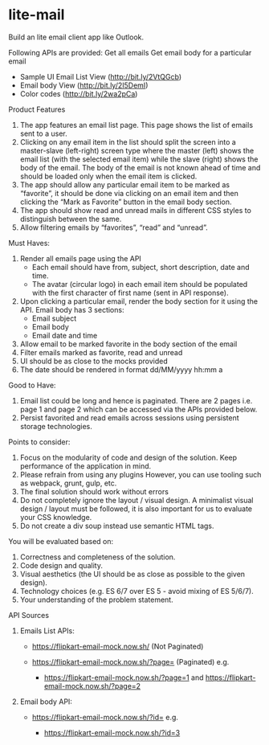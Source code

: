 # lite-mail

Build an lite email client app like Outlook.

Following APIs are provided:
Get all emails
Get email body for a particular email

- Sample UI Email List View (http://bit.ly/2VtQGcb)
- Email body View (http://bit.ly/2I5DemI)
- Color codes (http://bit.ly/2wa2pCa)

Product Features

1. The app features an email list page. This page shows the list of emails sent to a user.
2. Clicking on any email item in the list should split the screen into a master-slave (left-right) screen type where the master (left) shows the email list (with the selected email item) while the slave (right) shows the body of the email. The body of the email is not known ahead of time and should be loaded only when the email item is clicked.
3. The app should allow any particular email item to be marked as “favorite”, it should be done via clicking on an email item and then clicking the “Mark as Favorite” button in the email body section.
4. The app should show read and unread mails in different CSS styles to distinguish between the same.
5. Allow filtering emails by “favorites”, “read” and “unread”.

Must Haves:

1. Render all emails page using the API
   - Each email should have from, subject, short description, date and time.
   - The avatar (circular logo) in each email item should be populated with the first character of first name (sent in API response).
2. Upon clicking a particular email, render the body section for it using the API. Email body has 3 sections:
   - Email subject
   - Email body
   - Email date and time
3. Allow email to be marked favorite in the body section of the email
4. Filter emails marked as favorite, read and unread
5. UI should be as close to the mocks provided
6. The date should be rendered in format dd/MM/yyyy hh:mm a

Good to Have:

1. Email list could be long and hence is paginated. There are 2 pages i.e. page 1 and page 2 which can be accessed via the APIs provided below.
2. Persist favorited and read emails across sessions using persistent storage technologies.

Points to consider:

1. Focus on the modularity of code and design of the solution. Keep performance of the application in mind.
2. Please refrain from using any plugins However, you can use tooling such as webpack, grunt, gulp, etc.
3. The final solution should work without errors
4. Do not completely ignore the layout / visual design. A minimalist visual design / layout must be followed, it is also important for us to evaluate your CSS knowledge.
5. Do not create a div soup instead use semantic HTML tags.

You will be evaluated based on:

1. Correctness and completeness of the solution.
2. Code design and quality.
3. Visual aesthetics (the UI should be as close as possible to the given design).
4. Technology choices (e.g. ES 6/7 over ES 5 - avoid mixing of ES 5/6/7).
5. Your understanding of the problem statement.

API Sources

1. Emails List APIs:

   - https://flipkart-email-mock.now.sh/ (Not Paginated)

   - https://flipkart-email-mock.now.sh/?page=<pageNumber> (Paginated) e.g.
     - https://flipkart-email-mock.now.sh/?page=1 and https://flipkart-email-mock.now.sh/?page=2

2. Email body API:
   - https://flipkart-email-mock.now.sh/?id=<email-item-id> e.g.
     - https://flipkart-email-mock.now.sh/?id=3
